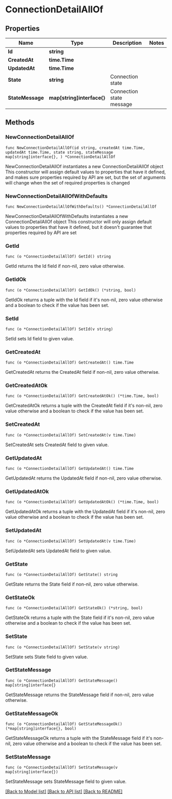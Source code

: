 # ConnectionDetailAllOf

## Properties

Name | Type | Description | Notes
------------ | ------------- | ------------- | -------------
**Id** | **string** |  | 
**CreatedAt** | **time.Time** |  | 
**UpdatedAt** | **time.Time** |  | 
**State** | **string** | Connection state | 
**StateMessage** | **map[string]interface{}** | Connection state message | 

## Methods

### NewConnectionDetailAllOf

`func NewConnectionDetailAllOf(id string, createdAt time.Time, updatedAt time.Time, state string, stateMessage map[string]interface{}, ) *ConnectionDetailAllOf`

NewConnectionDetailAllOf instantiates a new ConnectionDetailAllOf object
This constructor will assign default values to properties that have it defined,
and makes sure properties required by API are set, but the set of arguments
will change when the set of required properties is changed

### NewConnectionDetailAllOfWithDefaults

`func NewConnectionDetailAllOfWithDefaults() *ConnectionDetailAllOf`

NewConnectionDetailAllOfWithDefaults instantiates a new ConnectionDetailAllOf object
This constructor will only assign default values to properties that have it defined,
but it doesn't guarantee that properties required by API are set

### GetId

`func (o *ConnectionDetailAllOf) GetId() string`

GetId returns the Id field if non-nil, zero value otherwise.

### GetIdOk

`func (o *ConnectionDetailAllOf) GetIdOk() (*string, bool)`

GetIdOk returns a tuple with the Id field if it's non-nil, zero value otherwise
and a boolean to check if the value has been set.

### SetId

`func (o *ConnectionDetailAllOf) SetId(v string)`

SetId sets Id field to given value.


### GetCreatedAt

`func (o *ConnectionDetailAllOf) GetCreatedAt() time.Time`

GetCreatedAt returns the CreatedAt field if non-nil, zero value otherwise.

### GetCreatedAtOk

`func (o *ConnectionDetailAllOf) GetCreatedAtOk() (*time.Time, bool)`

GetCreatedAtOk returns a tuple with the CreatedAt field if it's non-nil, zero value otherwise
and a boolean to check if the value has been set.

### SetCreatedAt

`func (o *ConnectionDetailAllOf) SetCreatedAt(v time.Time)`

SetCreatedAt sets CreatedAt field to given value.


### GetUpdatedAt

`func (o *ConnectionDetailAllOf) GetUpdatedAt() time.Time`

GetUpdatedAt returns the UpdatedAt field if non-nil, zero value otherwise.

### GetUpdatedAtOk

`func (o *ConnectionDetailAllOf) GetUpdatedAtOk() (*time.Time, bool)`

GetUpdatedAtOk returns a tuple with the UpdatedAt field if it's non-nil, zero value otherwise
and a boolean to check if the value has been set.

### SetUpdatedAt

`func (o *ConnectionDetailAllOf) SetUpdatedAt(v time.Time)`

SetUpdatedAt sets UpdatedAt field to given value.


### GetState

`func (o *ConnectionDetailAllOf) GetState() string`

GetState returns the State field if non-nil, zero value otherwise.

### GetStateOk

`func (o *ConnectionDetailAllOf) GetStateOk() (*string, bool)`

GetStateOk returns a tuple with the State field if it's non-nil, zero value otherwise
and a boolean to check if the value has been set.

### SetState

`func (o *ConnectionDetailAllOf) SetState(v string)`

SetState sets State field to given value.


### GetStateMessage

`func (o *ConnectionDetailAllOf) GetStateMessage() map[string]interface{}`

GetStateMessage returns the StateMessage field if non-nil, zero value otherwise.

### GetStateMessageOk

`func (o *ConnectionDetailAllOf) GetStateMessageOk() (*map[string]interface{}, bool)`

GetStateMessageOk returns a tuple with the StateMessage field if it's non-nil, zero value otherwise
and a boolean to check if the value has been set.

### SetStateMessage

`func (o *ConnectionDetailAllOf) SetStateMessage(v map[string]interface{})`

SetStateMessage sets StateMessage field to given value.



[[Back to Model list]](../README.md#documentation-for-models) [[Back to API list]](../README.md#documentation-for-api-endpoints) [[Back to README]](../README.md)


